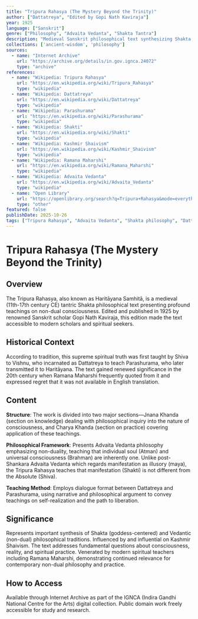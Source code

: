 ```yaml
---
title: "Tripura Rahasya (The Mystery Beyond the Trinity)"
author: ["Dattatreya", "Edited by Gopi Nath Kaviraja"]
year: 1925
language: ["Sanskrit"]
genre: ["Philosophy", "Advaita Vedanta", "Shakta Tantra"]
description: "Medieval Sanskrit philosophical text synthesizing Shakta and Advaita Vedanta traditions through dialogues between Dattatreya and Parashurama. Divided into Jnana Khanda (knowledge) and Charya Khanda (practice), the text presents sophisticated arguments on consciousness, self-realization, and liberation, teaching that manifestation (Shakti) is not different from the Absolute (Shiva)—a view contrasting with post-Shankara Advaita that regards the world as maya."
collections: ['ancient-wisdom', 'philosophy']
sources:
  - name: "Internet Archive"
    url: "https://archive.org/details/in.gov.ignca.24072"
    type: "archive"
references:
  - name: "Wikipedia: Tripura Rahasya"
    url: "https://en.wikipedia.org/wiki/Tripura_Rahasya"
    type: "wikipedia"
  - name: "Wikipedia: Dattatreya"
    url: "https://en.wikipedia.org/wiki/Dattatreya"
    type: "wikipedia"
  - name: "Wikipedia: Parashurama"
    url: "https://en.wikipedia.org/wiki/Parashurama"
    type: "wikipedia"
  - name: "Wikipedia: Shakti"
    url: "https://en.wikipedia.org/wiki/Shakti"
    type: "wikipedia"
  - name: "Wikipedia: Kashmir Shaivism"
    url: "https://en.wikipedia.org/wiki/Kashmir_Shaivism"
    type: "wikipedia"
  - name: "Wikipedia: Ramana Maharshi"
    url: "https://en.wikipedia.org/wiki/Ramana_Maharshi"
    type: "wikipedia"
  - name: "Wikipedia: Advaita Vedanta"
    url: "https://en.wikipedia.org/wiki/Advaita_Vedanta"
    type: "wikipedia"
  - name: "Open Library"
    url: "https://openlibrary.org/search?q=Tripura+Rahasya&mode=everything"
    type: "other"
featured: false
publishDate: 2025-10-26
tags: ["Tripura Rahasya", "Advaita Vedanta", "Shakta philosophy", "Dattatreya", "Parashurama", "Non-dualism", "Consciousness studies", "Medieval philosophy", "Goddess worship", "Ramana Maharshi", "Spiritual text", "Tantric philosophy", "Kashmir Shaivism"]
---
```


# Tripura Rahasya (The Mystery Beyond the Trinity)

## Overview

The Tripura Rahasya, also known as Haritāyana Samhitā, is a medieval (11th-17th century CE) tantric Shakta philosophical text presenting profound teachings on non-dual consciousness. Edited and published in 1925 by renowned Sanskrit scholar Gopi Nath Kaviraja, this edition made the text accessible to modern scholars and spiritual seekers.

## Historical Context

According to tradition, this supreme spiritual truth was first taught by Shiva to Vishnu, who incarnated as Dattatreya to teach Parashurama, who later transmitted it to Haritāyana. The text gained renewed significance in the 20th century when Ramana Maharshi frequently quoted from it and expressed regret that it was not available in English translation.

## Content

**Structure**: The work is divided into two major sections—Jnana Khanda (section on knowledge) dealing with philosophical inquiry into the nature of consciousness, and Charya Khanda (section on practice) covering application of these teachings.

**Philosophical Framework**: Presents Advaita Vedanta philosophy emphasizing non-duality, teaching that individual soul (Atman) and universal consciousness (Brahman) are inherently one. Unlike post-Shankara Advaita Vedanta which regards manifestation as illusory (maya), the Tripura Rahasya teaches that manifestation (Shakti) is not different from the Absolute (Shiva).

**Teaching Method**: Employs dialogue format between Dattatreya and Parashurama, using narrative and philosophical argument to convey teachings on self-realization and the path to liberation.

## Significance

Represents important synthesis of Shakta (goddess-centered) and Vedantic (non-dual) philosophical traditions. Influenced by and influential on Kashmir Shaivism. The text addresses fundamental questions about consciousness, reality, and spiritual practice. Venerated by modern spiritual teachers including Ramana Maharshi, demonstrating continued relevance for contemporary non-dual philosophy and practice.

## How to Access

Available through Internet Archive as part of the IGNCA (Indira Gandhi National Centre for the Arts) digital collection. Public domain work freely accessible for study and research.
